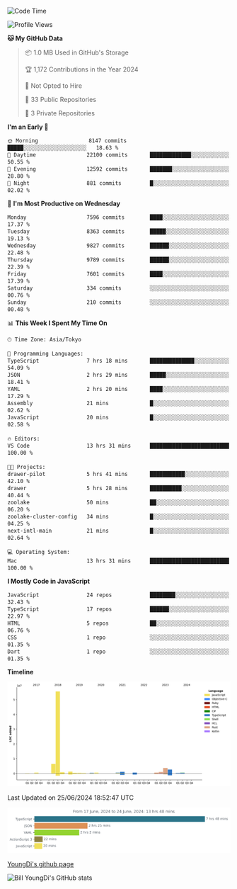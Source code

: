 <!--START_SECTION:waka-->
![Code Time](http://img.shields.io/badge/Code%20Time-772%20hrs%2054%20mins-blue)

![Profile Views](http://img.shields.io/badge/Profile%20Views-0-blue)

**🐱 My GitHub Data** 

> 📦 1.0 MB Used in GitHub's Storage 
 > 
> 🏆 1,172 Contributions in the Year 2024
 > 
> 🚫 Not Opted to Hire
 > 
> 📜 33 Public Repositories 
 > 
> 🔑 3 Private Repositories 
 > 
**I'm an Early 🐤** 

```text
🌞 Morning                8147 commits        █████░░░░░░░░░░░░░░░░░░░░   18.63 % 
🌆 Daytime                22100 commits       █████████████░░░░░░░░░░░░   50.55 % 
🌃 Evening                12592 commits       ███████░░░░░░░░░░░░░░░░░░   28.80 % 
🌙 Night                  881 commits         █░░░░░░░░░░░░░░░░░░░░░░░░   02.02 % 
```
📅 **I'm Most Productive on Wednesday** 

```text
Monday                   7596 commits        ████░░░░░░░░░░░░░░░░░░░░░   17.37 % 
Tuesday                  8363 commits        █████░░░░░░░░░░░░░░░░░░░░   19.13 % 
Wednesday                9827 commits        ██████░░░░░░░░░░░░░░░░░░░   22.48 % 
Thursday                 9789 commits        ██████░░░░░░░░░░░░░░░░░░░   22.39 % 
Friday                   7601 commits        ████░░░░░░░░░░░░░░░░░░░░░   17.39 % 
Saturday                 334 commits         ░░░░░░░░░░░░░░░░░░░░░░░░░   00.76 % 
Sunday                   210 commits         ░░░░░░░░░░░░░░░░░░░░░░░░░   00.48 % 
```


📊 **This Week I Spent My Time On** 

```text
🕑︎ Time Zone: Asia/Tokyo

💬 Programming Languages: 
TypeScript               7 hrs 18 mins       ██████████████░░░░░░░░░░░   54.09 % 
JSON                     2 hrs 29 mins       █████░░░░░░░░░░░░░░░░░░░░   18.41 % 
YAML                     2 hrs 20 mins       ████░░░░░░░░░░░░░░░░░░░░░   17.29 % 
Assembly                 21 mins             █░░░░░░░░░░░░░░░░░░░░░░░░   02.62 % 
JavaScript               20 mins             █░░░░░░░░░░░░░░░░░░░░░░░░   02.58 % 

🔥 Editors: 
VS Code                  13 hrs 31 mins      █████████████████████████   100.00 % 

🐱‍💻 Projects: 
drawer-pilot             5 hrs 41 mins       ███████████░░░░░░░░░░░░░░   42.10 % 
drawer                   5 hrs 28 mins       ██████████░░░░░░░░░░░░░░░   40.44 % 
zoolake                  50 mins             ██░░░░░░░░░░░░░░░░░░░░░░░   06.20 % 
zoolake-cluster-config   34 mins             █░░░░░░░░░░░░░░░░░░░░░░░░   04.25 % 
next-intl-main           21 mins             █░░░░░░░░░░░░░░░░░░░░░░░░   02.64 % 

💻 Operating System: 
Mac                      13 hrs 31 mins      █████████████████████████   100.00 % 
```

**I Mostly Code in JavaScript** 

```text
JavaScript               24 repos            ████████░░░░░░░░░░░░░░░░░   32.43 % 
TypeScript               17 repos            ██████░░░░░░░░░░░░░░░░░░░   22.97 % 
HTML                     5 repos             ██░░░░░░░░░░░░░░░░░░░░░░░   06.76 % 
CSS                      1 repo              ░░░░░░░░░░░░░░░░░░░░░░░░░   01.35 % 
Dart                     1 repo              ░░░░░░░░░░░░░░░░░░░░░░░░░   01.35 % 
```



**Timeline**

![Lines of Code chart](https://raw.githubusercontent.com/Youngdi/Youngdi/master/assets/bar_graph.png)


 Last Updated on 25/06/2024 18:52:47 UTC
<!--END_SECTION:waka-->

![wakatime](./images/stat.svg)

[YoungDi's github page](https://youngdi.github.io)

![Bill YoungDi's GitHub stats](https://github-readme-stats.vercel.app/api?username=youngdi&count_private=true&show_icons=true)
